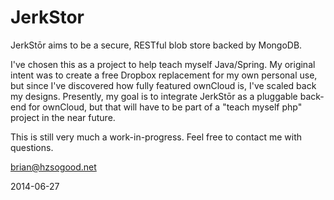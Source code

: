 JerkStor
========

JerkStōr aims to be a secure, RESTful blob store backed by MongoDB. 

I've chosen this as a project to help teach myself Java/Spring. My original intent was to create
a free Dropbox replacement for my own personal use, but since I've discovered how fully featured
ownCloud is, I've scaled back my designs. Presently, my goal is to integrate JerkStōr as a
pluggable back-end for ownCloud, but that will have to be part of a "teach myself php" project in
the near future.

This is still very much a work-in-progress. Feel free to contact me with questions.

brian@hzsogood.net

2014-06-27
